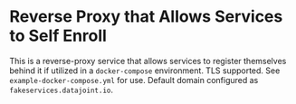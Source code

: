 # Reverse Proxy that Allows Services to Self Enroll

This is a reverse-proxy service that allows services to register themselves behind it if utilized in a `docker-compose` environment. TLS supported. See `example-docker-compose.yml` for use. Default domain configured as `fakeservices.datajoint.io`.